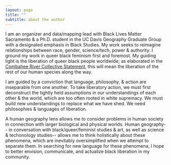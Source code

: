 ```yaml
---
layout: page
title: ""
subtitle: about the author
---
```


I am an organizer and data/mapping lead with Black Lives Matter Sacramento & a Ph.D. student in the UC Davis Geography Graduate Group with a designated emphasis in Black Studies.  My work seeks to reimagine relationships between race, gender, science/tech, power & authority.  I ground my work in queer black feminism first and foremost.  My guiding light is the liberation of queer black people worldwide; as elaborated in the [Combahee River Collective Statement](http://circuitous.org/scraps/combahee.html), this will mean the liberation of the rest of our human species along the way.

I am guided by a conviction that language, philosophy, & action are inseparable from one another. To take liberatory action, we must first deconstruct the tightly held assumptions in our understandings of each other & the world, which are too often rooted in white supremacy. We must build new understandings to replace what we have shed. We need philosophies & languages of liberation.

A human geography lens allows me to consider problems in human society in connection with larger biological and physical worlds. Human geography-- in conversation with black/queer/feminist studies & art, as well as science & techonology studies-- allows me to think holistically about these phenomena, which are inevitably oversimplified when we attempt to separate them. In searching for new language for these phenomena, I hope to better envision, communicate, and actualize black liberation in my community. 
